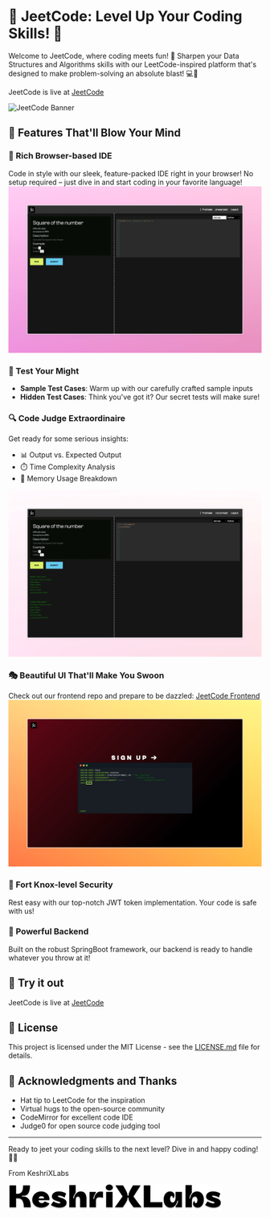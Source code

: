 # 🚀 JeetCode: Level Up Your Coding Skills! 🚀

Welcome to JeetCode, where coding meets fun! 🎉 Sharpen your Data Structures and Algorithms skills with our LeetCode-inspired platform that's designed to make problem-solving an absolute blast! 💻🧠

JeetCode is live at [JeetCode](https://jeetcode.netlify.app)

![JeetCode Banner](img.png)
## 🌟 Features That'll Blow Your Mind

### 🎨 Rich Browser-based IDE
Code in style with our sleek, feature-packed IDE right in your browser! No setup required – just dive in and start coding in your favorite language!
![img_1.png](img_1.png)

### 🧪 Test Your Might
- **Sample Test Cases**: Warm up with our carefully crafted sample inputs
- **Hidden Test Cases**: Think you've got it? Our secret tests will make sure!

### 🔍 Code Judge Extraordinaire
Get ready for some serious insights:
- 📊 Output vs. Expected Output
- ⏱️ Time Complexity Analysis
- 🧠 Memory Usage Breakdown

![img_5.png](img_5.png)

### 🎭 Beautiful UI That'll Make You Swoon
Check out our frontend repo and prepare to be dazzled:
[JeetCode Frontend](https://github.com/keshri-prasanjeet/JeetCode-frontend.git)
![img_2.png](img_2.png)
### 🔐 Fort Knox-level Security
Rest easy with our top-notch JWT token implementation. Your code is safe with us!

### 🚂 Powerful Backend
Built on the robust SpringBoot framework, our backend is ready to handle whatever you throw at it!

## 🚀 Try it out

JeetCode is live at [JeetCode](https://jeetcode.netlify.app)

## 📜 License

This project is licensed under the MIT License - see the [LICENSE.md](LICENSE.md) file for details.

## 🙌 Acknowledgments and Thanks

- Hat tip to LeetCode for the inspiration
- Virtual hugs to the open-source community
- CodeMirror for excellent code IDE
- Judge0 for open source code judging tool
---

Ready to jeet your coding skills to the next level? Dive in and happy coding! 🎊🔥

From KeshriXLabs

![img_6.png](img_6.png)